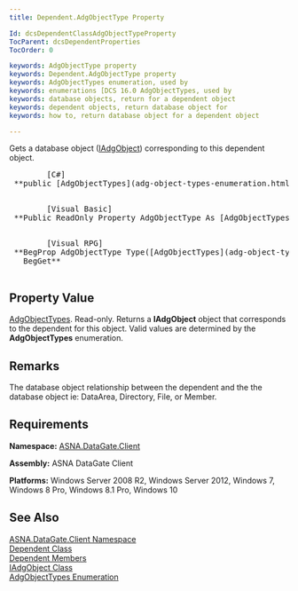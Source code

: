 ```yaml
---
title: Dependent.AdgObjectType Property

Id: dcsDependentClassAdgObjectTypeProperty
TocParent: dcsDependentProperties
TocOrder: 0

keywords: AdgObjectType property
keywords: Dependent.AdgObjectType property
keywords: AdgObjectTypes enumeration, used by
keywords: enumerations [DCS 16.0 AdgObjectTypes, used by
keywords: database objects, return for a dependent object
keywords: dependent objects, return database object for
keywords: how to, return database object for a dependent object

---
```


Gets a database object ([IAdgObject](iadg-object-class.html)) corresponding to this dependent object.
<pre class="prettyprint">
        <span class="lang">[C#]</span>
 **public [AdgObjectTypes](adg-object-types-enumeration.html) AdgObjectType { get; }** 
      </pre>
<pre class="prettyprint">
        <span class="lang">[Visual Basic] </span>
 **Public ReadOnly Property AdgObjectType As [AdgObjectTypes](adg-object-types-enumeration.html)** 
      </pre>
<pre class="prettyprint">
        <span class="lang">[Visual RPG]</span>
 **BegProp AdgObjectType Type([AdgObjectTypes](adg-object-types-enumeration.html)) Access(*Public)
   BegGet** 
      </pre>

## Property Value

[AdgObjectTypes](adg-object-types-enumeration.html). Read-only. Returns a **IAdgObject** object that corresponds to the dependent for this object. Valid values are determined by the **AdgObjectTypes** enumeration.
## Remarks

The database object relationship between the dependent and the the database object ie: DataArea, Directory, File, or Member.
## Requirements

**Namespace:** [ASNA.DataGate.Client](datagate-client-namespace.html) 

**Assembly:** ASNA DataGate Client

**Platforms:** Windows Server 2008 R2, Windows Server 2012, Windows 7, Windows 8 Pro, Windows 8.1 Pro, Windows 10
## See Also


[ASNA.DataGate.Client Namespace](datagate-client-namespace.html)
      <br />
[Dependent Class](dependent-class.html)
      <br />
[Dependent Members](dependent-members.html)
      <br />
[IAdgObject Class](iadg-object-class.html)
      <br />
[AdgObjectTypes Enumeration](adg-object-types-enumeration.html)

